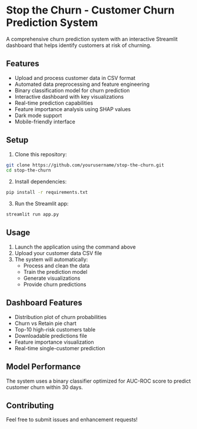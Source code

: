   # Stop the Churn - Customer Churn Prediction System

A comprehensive churn prediction system with an interactive Streamlit dashboard that helps identify customers at risk of churning.

## Features

- Upload and process customer data in CSV format
- Automated data preprocessing and feature engineering
- Binary classification model for churn prediction
- Interactive dashboard with key visualizations
- Real-time prediction capabilities
- Feature importance analysis using SHAP values
- Dark mode support
- Mobile-friendly interface

## Setup

1. Clone this repository:
```bash
git clone https://github.com/yourusername/stop-the-churn.git
cd stop-the-churn
```

2. Install dependencies:
```bash
pip install -r requirements.txt
```

3. Run the Streamlit app:
```bash
streamlit run app.py
```

## Usage

1. Launch the application using the command above
2. Upload your customer data CSV file
3. The system will automatically:
   - Process and clean the data
   - Train the prediction model
   - Generate visualizations
   - Provide churn predictions

## Dashboard Features

- Distribution plot of churn probabilities
- Churn vs Retain pie chart
- Top-10 high-risk customers table
- Downloadable predictions file
- Feature importance visualization
- Real-time single-customer prediction

## Model Performance

The system uses a binary classifier optimized for AUC-ROC score to predict customer churn within 30 days.

## Contributing

Feel free to submit issues and enhancement requests! 
